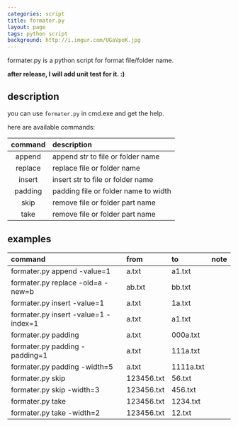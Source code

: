 ```yaml
---
categories: script
title: formater.py
layout: page
tags: python script
background: http://i.imgur.com/UGaVpoK.jpg
---
```


formater.py is a python script for format file/folder name.

<!-- more -->

**after release, I will add unit test for it. :)**

## description

you can use `formater.py` in cmd.exe and get the help.

here are available commands:

command|description
:-:|:-
append|append str to file or folder name
replace|replace file or folder name
insert|insert str to file or folder name
padding|padding file or folder name to width
skip|remove file or folder part name
take|remove file or folder part name

## examples

command|from|to|note
:-|:-|:-|:-
formater.py append -value=1|a.txt|a1.txt|
formater.py replace -old=a -new=b|ab.txt|bb.txt|
formater.py insert -value=1|a.txt|1a.txt|
formater.py insert -value=1 -index=1|a.txt|a1.txt|
formater.py padding|a.txt|000a.txt
formater.py padding -padding=1|a.txt|111a.txt
formater.py padding -width=5|a.txt|1111a.txt
formater.py skip|123456.txt|56.txt
formater.py skip -width=3|123456.txt|456.txt
formater.py take|123456.txt|1234.txt
formater.py take -width=2|123456.txt|12.txt